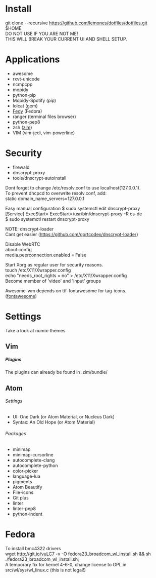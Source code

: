 # Install
git clone --recursive https://github.com/lemones/dotfiles/dotfiles.git $HOME  
DO NOT USE IF YOU ARE NOT ME!  
THIS WILL BREAK YOUR CURRENT UI AND SHELL SETUP.

# Applications
*  awesome
*  rxvt-unicode
*  ncmpcpp
*  mopidy
*  python-pip
*  Mopidy-Spotify (pip)
*  lolcat (gem)
*  [Fedy](https://github.com/folkswithhats/fedy) (Fedora)
* ranger (terminal files browser)
* python-pep8
* zsh ([zim](https://github.com/Eriner/zim))
* VIM (vim-jedi, vim-powerline)

# Security
* firewald
* dnscrypt-proxy
* tools/dnscrypt-autoinstall

Dont forget to change /etc/resolv.conf to use localhost(127.0.0.1).  
To prevent dhcpcd to overwrite resolv.conf, add:    
static domain_name_servers=127.0.0.1  

Easy manual configuration 
$ sudo systemctl edit dnscrypt-proxy   
[Service]
ExecStart=
ExecStart=/usr/bin/dnscrypt-proxy -R cs-de   
$ sudo systemctl restart dnscrypt-proxy   

NOTE: dnscrypt-loader   
Cant get easier (https://github.com/gortcodex/dnscrypt-loader)

Disable WebRTC   
about:config   
media.peerconnection.enabled = False   

Start Xorg as regular user for security reasons.  
touch /etc/X11/Xwrapper.config  
echo "needs_root_rights = no" > /etc/X11/Xwrapper.config   
Become member of 'video' and 'input' groups

Awesome-wm depends on ttf-fontawesome for tag-icons.  
([fontawesome](http://fontawesome.io))

# Settings

Take a look at numix-themes

Vim
------

##### Plugins
The plugins can already be found in .zim/bundle/

Atom
------
###### Settings
*    UI:     One Dark (or Atom Material, or Nucleus Dark)
*    Syntax: An Old Hope (or Atom Material)

###### Packages
*    minimap
*    minimap-cursorline
*    autocomplete-clang
*    autocomplete-python
*    color-picker
*    language-lua
*    pigments
*    Atom Beautify
*    File-icons
*    Git plus
*    linter
*    linter-pep8
*    python-indent

# Fedora   
To install bmc4322 drivers   
wget http://git.io/vuLC7 -v -O fedora23_broadcom_wl_install.sh && sh ./fedora23_broadcom_wl_install.sh;   
A temporary fix for kernel 4-6-0, change license to GPL in src/wl/sys/wl_linux.c (this is not legal!)
